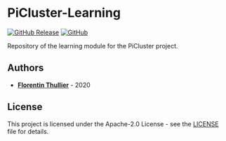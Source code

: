 # PiCluster-Learning

[![GitHub Release](https://img.shields.io/github/release/FlorentinTh/PiCluster-Learning?style=flat-square)](https://github.com/FlorentinTh/PiCluster-Learning/releases) [![GitHub](https://img.shields.io/github/license/FlorentinTh/PiCluster-Learning?style=flat-square)](https://github.com/FlorentinTh/PiCluster-Learning/blob/master/LICENSE)

Repository of the learning module for the PiCluster project.

## Authors

* [**Florentin Thullier**](https://github.com/FlorentinTh) - 2020

## License

This project is licensed under the Apache-2.0 License - see the [LICENSE](LICENSE) file for details.
